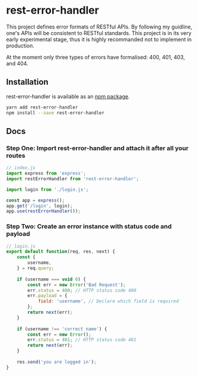 # rest-error-handler
This project defines error formats of RESTful APIs. By following my guidline, one's APIs will be consistent to RESTful standards. This project is in its very early experimental stage, thus it is highly recommanded not to implement in production.

At the moment only three types of errors have formalised: 400, 401, 403, and 404.

## Installation

rest-error-handler is available as an [npm package](https://www.npmjs.com/package/rest-error-handler).

```sh
yarn add rest-error-handler
npm install --save rest-error-handler
```

## Docs

### Step One: Import rest-error-handler and attach it after all your routes

```javascript
// index.js
import express from 'express';
import restErrorHandler from 'rest-error-handler';

import login from './login.js';

const app = express();
app.get('/login', login);
app.use(restErrorHandler());
```

### Step Two: Create an error instance with status code and payload

```javascript
// login.js
export default function(req, res, next) {
    const {
        username,
    } = req.query;
    
    if (username === void 0) {
        const err = new Error('Bad Request');
        err.status = 400; // HTTP status code 400
        err.payload = {
            field: 'username', // Declare which field is required
        };
        return next(err);
    }
    
    if (username !== 'correct name') {
        const err = new Error();
        err.status = 401; // HTTP status code 401
        return next(err);
    }
    
    res.send('you are logged in');
}
```
